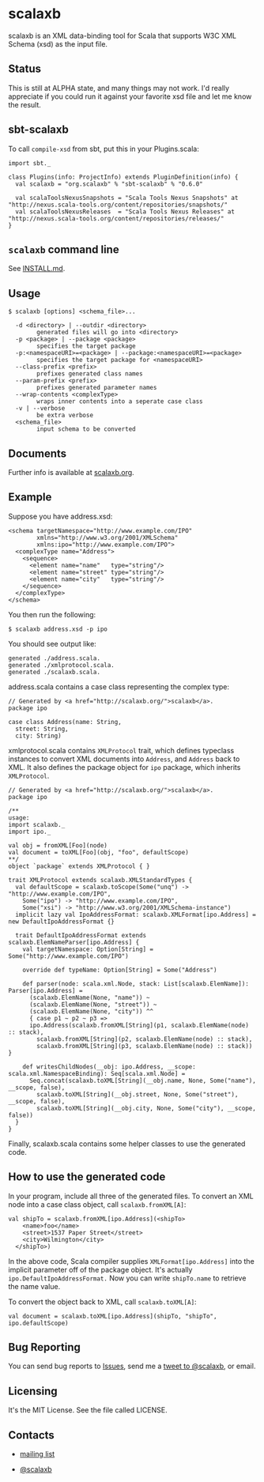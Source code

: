 scalaxb
=======

scalaxb is an XML data-binding tool for Scala that supports W3C XML 
Schema (xsd) as the input file.

Status
------

This is still at ALPHA state, and many things may not work.
I'd really appreciate if you could run it against your favorite xsd
file and let me know the result.

sbt-scalaxb
-----------

To call `compile-xsd` from sbt, put this in your Plugins.scala:

    import sbt._

    class Plugins(info: ProjectInfo) extends PluginDefinition(info) {
      val scalaxb = "org.scalaxb" % "sbt-scalaxb" % "0.6.0"
      
      val scalaToolsNexusSnapshots = "Scala Tools Nexus Snapshots" at "http://nexus.scala-tools.org/content/repositories/snapshots/"
      val scalaToolsNexusReleases  = "Scala Tools Nexus Releases" at "http://nexus.scala-tools.org/content/repositories/releases/"
    }

`scalaxb` command line
----------------------

See [INSTALL.md][1].

Usage
-----

    $ scalaxb [options] <schema_file>...

      -d <directory> | --outdir <directory>
            generated files will go into <directory>
      -p <package> | --package <package>
            specifies the target package
      -p:<namespaceURI>=<package> | --package:<namespaceURI>=<package>
            specifies the target package for <namespaceURI>
      --class-prefix <prefix>
            prefixes generated class names
      --param-prefix <prefix>
            prefixes generated parameter names
      --wrap-contents <complexType>
            wraps inner contents into a seperate case class
      -v | --verbose
            be extra verbose
      <schema_file>
            input schema to be converted

Documents
---------

Further info is available at [scalaxb.org](http://scalaxb.org/).

Example
-------

Suppose you have address.xsd:

    <schema targetNamespace="http://www.example.com/IPO"
            xmlns="http://www.w3.org/2001/XMLSchema"
            xmlns:ipo="http://www.example.com/IPO">
      <complexType name="Address">
        <sequence>
          <element name="name"   type="string"/>
          <element name="street" type="string"/>
          <element name="city"   type="string"/>
        </sequence>
      </complexType>
    </schema>

You then run the following:

    $ scalaxb address.xsd -p ipo
    
You should see output like:

    generated ./address.scala.
    generated ./xmlprotocol.scala.
    generated ./scalaxb.scala.
    
address.scala contains a case class representing the complex type:

    // Generated by <a href="http://scalaxb.org/">scalaxb</a>.
    package ipo

    case class Address(name: String,
      street: String,
      city: String)
      
xmlprotocol.scala contains `XMLProtocol` trait, which defines typeclass instances
to convert XML documents into `Address`, and `Address` back to XML.
It also defines the package object for `ipo` package, which inherits `XMLProtocol`.

    // Generated by <a href="http://scalaxb.org/">scalaxb</a>.
    package ipo

    /**
    usage:
    import scalaxb._
    import ipo._
    
    val obj = fromXML[Foo](node)
    val document = toXML[Foo](obj, "foo", defaultScope)
    **/
    object `package` extends XMLProtocol { }

    trait XMLProtocol extends scalaxb.XMLStandardTypes {
      val defaultScope = scalaxb.toScope(Some("unq") -> "http://www.example.com/IPO",
        Some("ipo") -> "http://www.example.com/IPO",
        Some("xsi") -> "http://www.w3.org/2001/XMLSchema-instance")
      implicit lazy val IpoAddressFormat: scalaxb.XMLFormat[ipo.Address] = new DefaultIpoAddressFormat {}

      trait DefaultIpoAddressFormat extends scalaxb.ElemNameParser[ipo.Address] {
        val targetNamespace: Option[String] = Some("http://www.example.com/IPO")

        override def typeName: Option[String] = Some("Address")

        def parser(node: scala.xml.Node, stack: List[scalaxb.ElemName]): Parser[ipo.Address] =
          (scalaxb.ElemName(None, "name")) ~ 
          (scalaxb.ElemName(None, "street")) ~ 
          (scalaxb.ElemName(None, "city")) ^^
          { case p1 ~ p2 ~ p3 =>
          ipo.Address(scalaxb.fromXML[String](p1, scalaxb.ElemName(node) :: stack),
            scalaxb.fromXML[String](p2, scalaxb.ElemName(node) :: stack),
            scalaxb.fromXML[String](p3, scalaxb.ElemName(node) :: stack)) }

        def writesChildNodes(__obj: ipo.Address, __scope: scala.xml.NamespaceBinding): Seq[scala.xml.Node] =
          Seq.concat(scalaxb.toXML[String](__obj.name, None, Some("name"), __scope, false),
            scalaxb.toXML[String](__obj.street, None, Some("street"), __scope, false),
            scalaxb.toXML[String](__obj.city, None, Some("city"), __scope, false))
      }
    }

Finally, scalaxb.scala contains some helper classes to use the generated code.

How to use the generated code
-----------------------------

In your program, include all three of the generated files.
To convert an XML node into a case class object, call `scalaxb.fromXML[A]`:

    val shipTo = scalaxb.fromXML[ipo.Address](<shipTo>
        <name>foo</name>
        <street>1537 Paper Street</street>
        <city>Wilmington</city>
      </shipTo>)

In the above code, Scala compiler supplies `XMLFormat[ipo.Address]` into the implicit parameter off of the package object.
It's actually `ipo.DefaultIpoAddressFormat.` Now you can write `shipTo.name` to retrieve the name value.

To convert the object back to XML, call `scalaxb.toXML[A]`:

    val document = scalaxb.toXML[ipo.Address](shipTo, "shipTo", ipo.defaultScope)

Bug Reporting
-------------

You can send bug reports to [Issues](http://github.com/eed3si9n/scalaxb/issues),
send me a [tweet to @scalaxb](http://twitter.com/scalaxb), or email.

Licensing
---------

It's the MIT License. See the file called LICENSE.
     
Contacts
--------

- [mailing list](http://groups.google.com/group/scalaxb)
- [@scalaxb](http://twitter.com/scalaxb)

  [1]: https://github.com/eed3si9n/scalaxb/blob/master/INSTALL.md
